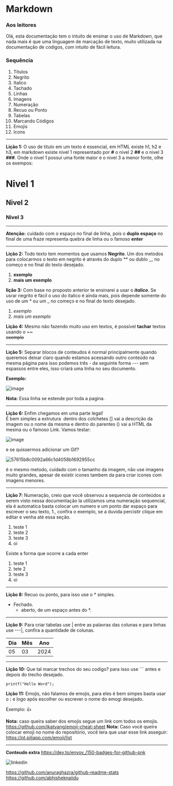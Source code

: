 # Markdown
### Aos leitores  
Olá, esta documentação tem o intuito de ensinar o uso de Markdown, que nada mais é que uma linguagem de marcação de texto,
muito utilizada na documentação de codigos, com intuito de fácil leitura.

### Sequência

1. Titulos
2. Negrito
3. Italico
4. Tachado
5. Linhas
6. Imagens
7. Numeração
8. Recuo ou Ponto
9. Tabelas
10. Marcando Códigos
11. Emojis
12. Icons
---

**Lição 1:** O uso de titulo em um texto é essencial, em HTML existe h1, h2 e h3, em markdown existe nivel 1 representado por **#** o nivel 2 **##** e o nivel 3 **###**.
Onde o nivel 1 possui uma fonte maior e o nivel 3 a menor fonte, olhe os exempos:

# Nivel 1
## Nivel 2
### Nivel 3

---  

  **Atenção:** cuidado com o espaço no final de linha, pois o **duplo espaço** no final de uma fraze representa quebra de linha ou o famoso **enter**
  
---

**Lição 2:**
Todo texto tem momentos que usamos **Negrito**.
Um dos metodos para colocarmos o texto em negrito é através do duplo ** ou dublo __ no começo e no final do texto desejado.  
1. **exemplo**  
1. __mais um exemplo__

**lição 3:**
Com  base no proposto anterior te ensinarei a usar o __*italico*__.
Se usrar negrito é fácil o uso do italico é ainda mais, pois depende somente do uso de um * ou um _ no começo e no final do texto desejado.
1. *exemplo*  
1. _mais um exemplo_

**Lição 4:**
Mesmo não fazendo muito uso em textos, é possivel **tachar** textos usando o **~~**  
~~exemplo~~

---

**Lição 5:** Separar blocos de conteudos é normal principalmente quando queremos deixar claro quando estamos acessando outro conteúdo na mesma página
para isso podemos três - da seguinte forma --- sem espassos entre eles, isso criará uma linha no seu documento.

**Exemplo:**

  ![image](https://github.com/Rondysonr/Markdown/assets/126256862/18d4047d-82b8-469c-b6e9-8a5f81c6445e)

  **Nota:** Essa linha se estende por toda a pagina.

  ---

  **Lição 6:** Enfim chegamos em uma parte legal!  
  É bem simples a extrutura **![]()** dentro dos colchetes [] vai a descrição da imagem ou o nome da mesma e dentro do parentes () vai a HTML da mesma ou o famoso Link.
  Vamos testar:

  ![image](https://github.com/Rondysonr/Markdown/assets/126256862/e87304bc-1bbf-4d1c-b3fa-799533703cae)

  e se quissermos adicionar um Gif?
  
![57615b8c0092a66c1d4058b1692955cc](https://github.com/Rondysonr/Markdown/assets/126256862/6a21eb6d-1cf4-435d-be5e-f256af432557)
  
  é o mesmo metodo, cuidado com o tamanho da imagem, não use imagens muito grandes, apesar de existir icones tambem da para criar icones com imagens menores.

---

**Lição 7:** Numeração, creio que você observou a sequencia de conteúdos a serem visto nessa documentação
la utilizamos uma numeração sequencial, ela é automatica basta colocar um numero e um ponto dar espaço para escrever o seu texto, 1., confira o exemplo, se a duvida percistir clique em editar e venha até essa seção.

1. teste 1
1. teste 2
1. teste 3  
1. oi

Existe a forma que ocorre a cada enter
1. teste 1
2.  tete 2
3.  teste 3
1. oi

---

**Lição 8:** Recuo ou ponto, para isso use o * simples.  

* Fechado.  
  * aberto, de um espaço antes do *.

---

**Lição 9:** Para criar tabelas use | entre as palavras das colunas e para linhas use ---|, confira a quantidade de colunas.

Dia | Mês | Ano
---|---|---
05|03|2024

---

**Lição 10:** Que tal marcar trechos do seu codigo?
para isso use ``` antes e depois do trecho desejado.

```
printf("Hello Word");
```

**Lição 11:** Emojis, não falamos de emojis, para eles é bem simpes basta usar o **:** e logo após escolher ou escrever o nome do emogi desejado.

Exemplo: :+1:

**Nota:** caso queira saber dos emojis segue um link com todos os emojis.
https://github.com/ikatyang/emoji-cheat-sheet
**Nota:** Caso você queira colocar emoji no nome do repositório, você tera que usar esse link asseguir: https://pt.piliapp.com/emoji/list

---  

**Conteudo extra**
https://dev.to/envoy_/150-badges-for-github-pnk

<img src="https://img.shields.io/badge/Arch_Linux-1793D1?style=for-the-badge&logo=arch-linux&logoColor=white" alt="linkedin">

https://github.com/anuraghazra/github-readme-stats
https://github.com/abhisheknaiidu









